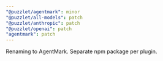 ```yaml
---
"@puzzlet/agentmark": minor
"@puzzlet/all-models": patch
"@puzzlet/anthropic": patch
"@puzzlet/openai": patch
"agentmark": patch
---
```


Renaming to AgentMark. Separate npm package per plugin.
